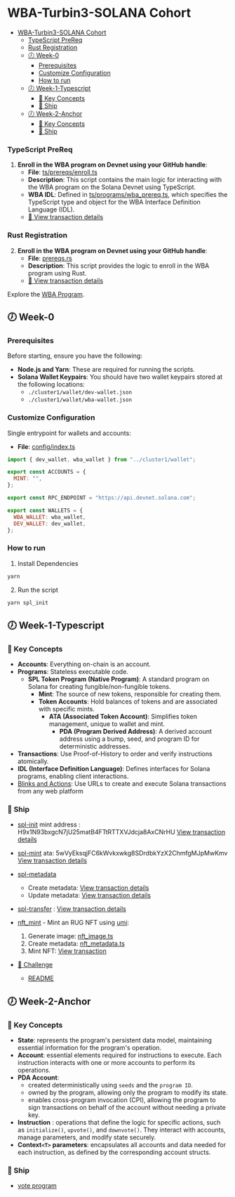 <!-- markdownlint-disable -->

# WBA-Turbin3-SOLANA Cohort

- [WBA-Turbin3-SOLANA Cohort](#wba-turbin3-solana-cohort)
  - [TypeScript PreReq](#typescript-prereq)
  - [Rust Registration](#rust-registration)
  - [🕖 Week-0](#-week-0)
    - [Prerequisites](#prerequisites)
    - [Customize Configuration](#customize-configuration)
    - [How to run](#how-to-run)
  - [🕖 Week-1-Typescript](#-week-1-typescript)
    - [🔑 Key Concepts](#-key-concepts)
    - [🚀 Ship](#-ship)
  - [🕖 Week-2-Anchor](#-week-2-anchor)
    - [🔑 Key Concepts](#-key-concepts-1)
    - [🚀 Ship](#-ship-1)

### TypeScript PreReq

1. **Enroll in the WBA program on Devnet using your GitHub handle**:
   - **File**: [ts/prereqs/enroll.ts](./ts/prereqs/enroll.ts)
   - **Description**: This script contains the main logic for interacting with the WBA program on the Solana Devnet using TypeScript.
   - **WBA IDL**: Defined in [ts/programs/wba_prereq.ts](./ts/programs/wba_prereq.ts), which specifies the TypeScript type and object for the WBA Interface Definition Language (IDL).
   - [🚀 View transaction details](https://explorer.solana.com/tx/41bc586YMi1Aw29UW5C6a8bk6KUnPBU8veqzJmQn5mrAatrBt7VRRY6DaiP5qHvvqciTSLVXRStb5NWg8FhgR3j5?cluster=devnet)

### Rust Registration

2. **Enroll in the WBA program on Devnet using your GitHub handle**:
   - **File**: [prereqs.rs](./rs/src/prereqs.rs)
   - **Description**: This script provides the logic to enroll in the WBA program using Rust.
   - [🚀 View transaction details](https://explorer.solana.com/tx/HwCDK3phYRt4piKQiVsqvceMsM3566qFrmtncrM15RwZDCdpTiRg5j6htz2EMemWd2NPz15px7LHyMG4pobErTR?cluster=devnet)

Explore the [WBA Program](https://explorer.solana.com/address/WBA52hW35HZU5R2swG57oehbN2fTr7nNhNDgfjnqUoZ/anchor-program?cluster=devnet).

## 🕖 Week-0

### Prerequisites

Before starting, ensure you have the following:

- **Node.js and Yarn**: These are required for running the scripts.
- **Solana Wallet Keypairs**: You should have two wallet keypairs stored at the following locations:
  - `./cluster1/wallet/dev-wallet.json`
  - `./cluster1/wallet/wba-wallet.json`

### Customize Configuration

Single entrypoint for wallets and accounts:

- **File**: [config/index.ts](ts/config/index.ts)

```js
import { dev_wallet, wba_wallet } from "../cluster1/wallet";

export const ACCOUNTS = {
  MINT: "",
};

export const RPC_ENDPOINT = "https://api.devnet.solana.com";

export const WALLETS = {
  WBA_WALLET: wba_wallet,
  DEV_WALLET: dev_wallet,
};
```

### How to run

1. Install Dependencies

```sh
yarn
```

2. Run the script

```sh
yarn spl_init
```

## 🕖 Week-1-Typescript

### 🔑 Key Concepts

- **Accounts**: Everything on-chain is an account.
- **Programs**: Stateless executable code.
  - **SPL Token Program (Native Program)**: A standard program on Solana for creating fungible/non-fungible tokens.
    - **Mint**: The source of new tokens, responsible for creating them.
    - **Token Accounts**: Hold balances of tokens and are associated with specific mints.
      - **ATA (Associated Token Account)**: Simplifies token management, unique to wallet and mint.
        - **PDA (Program Derived Address)**: A derived account address using a bump, seed, and program ID for deterministic addresses.
- **Transactions**: Use Proof-of-History to order and verify instructions atomically.
- **IDL (Interface Definition Language)**: Defines interfaces for Solana programs, enabling client interactions.
- [Blinks and Actions](https://solana.com/docs/advanced/actions): Use URLs to create and execute Solana transactions from any web platform

### 🚀 Ship

- [spl-init](ts/cluster1/spl_init.ts)
  mint address : H9x1N93bxgcN7jU25matB4FTtRTTXVJdcja8AxCNrHU
  [View transaction details](https://explorer.solana.com/tx/3XtX49ot7bQrgGKMEpxppboAK4b1dQ1BeL7o3GpMv6JiYycnCFX9oMdyWP116rRMeYLgQjgDLuBbKTZgbDStA7uw?cluster=devnet)

- [spl-mint](ts/cluster1/spl_mint.ts)
  ata: 5wVyEksqjFC6kWvkxwkg8SDrdbkYzX2ChmfgMJpMwKmv
  [View transaction details](https://explorer.solana.com/tx/4unWMEyBbcFGRbSTbaRANvafif1nEhxCWhEzzsU2MT5eLorTukrUH2JqCVGtAVrxBVz7f4Z1PKiCjcKb4qy9kePd?cluster=devnet)

- [spl-metadata](ts/cluster1/spl_metadata.ts)

  - Create metadata: [View transaction details](https://explorer.solana.com/tx/4eLQXcp8ko9t9pYyC94amWrSj4qgJ1EjnuLJRZCgniJcKxeDTP5phjAKm3GTLZM36bryoSetVQXThmeFuiEtSXiH?cluster=devnet)
  - Update metadata: [View transaction details](https://explorer.solana.com/tx/QwVyXnUCwfAU8qGuix4ykELVW8nSXC1gQHZCUC55ig2pXxJ4cDWFwt8vCdemzvr6fEZjDdT46yPpVQRpJz6C74K?cluster=devnet)

- [spl-transfer](ts/cluster1/spl_transfer.ts) : [View transaction details](https://explorer.solana.com/tx/5GnRX2PcUamgKNxbv9yGVDrJFGsTsPgNPkczdQo2bhtTaogxDZGx7wWAnTRxE7Sif4VuxbcYfFeodB8KHU4brM8u?cluster=devnet)

- [nft_mint](ts/cluster1/nft_mint.ts) - Mint an RUG NFT using [umi](https://developers.metaplex.com/umi):

  1. Generate image: [nft_image.ts](ts/cluster1/nft_image.ts)
  2. Create metadata: [nft_metadata.ts](ts/cluster1/nft_metadata.ts)
  3. Mint NFT: [View transaction](https://explorer.solana.com/tx/4uLPYrU6cbc48wGiXgE35BwZ7bji2RLx5RPbAM3VAiEJ39RnLoZWjmd4B2ENoB8wEVsY268PVvLKPmSan4ELoxej?cluster=devnet)

- [🦾 Challenge](challenges/rug-blinks/app/api/action/route.ts)
  - [README](challenges/rug-blinks/README.md)

## 🕖 Week-2-Anchor

### 🔑 Key Concepts

- **State**: represents the program's persistent data model, maintaining essential information for the program's operation.
- **Account**: essential elements required for instructions to execute. Each instruction interacts with one or more accounts to perform its operations.
- **PDA Account**:
  - created deterministically using `seeds` and the `program ID`.
  - owned by the program, allowing only the program to modify its state.
  - enables cross-program invocation (CPI), allowing the program to sign transactions on behalf of the account without needing a private key.
- **Instruction** : operations that define the logic for specific actions, such as `initialize()`, `upvote()`, and `downvote()`. They interact with accounts, manage parameters, and modify state securely.
- **Context`<T>` parameters**: encapsulates all accounts and data needed for each instruction, as defined by the corresponding account structs.

### 🚀 Ship

- [vote program](./anchor/vote-program/README.md)
